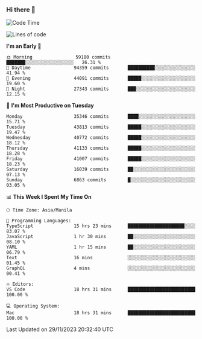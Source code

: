 ### Hi there 👋

<!--START_SECTION:waka-->
![Code Time](http://img.shields.io/badge/Code%20Time-4%2C588%20hrs%2057%20mins-blue)

![Lines of code](https://img.shields.io/badge/From%20Hello%20World%20I%27ve%20Written-101.7%20million%20lines%20of%20code-blue)

**I'm an Early 🐤** 

```text
🌞 Morning                59180 commits       ███████░░░░░░░░░░░░░░░░░░   26.31 % 
🌆 Daytime                94359 commits       ██████████░░░░░░░░░░░░░░░   41.94 % 
🌃 Evening                44091 commits       █████░░░░░░░░░░░░░░░░░░░░   19.60 % 
🌙 Night                  27343 commits       ███░░░░░░░░░░░░░░░░░░░░░░   12.15 % 
```
📅 **I'm Most Productive on Tuesday** 

```text
Monday                   35346 commits       ████░░░░░░░░░░░░░░░░░░░░░   15.71 % 
Tuesday                  43813 commits       █████░░░░░░░░░░░░░░░░░░░░   19.47 % 
Wednesday                40772 commits       █████░░░░░░░░░░░░░░░░░░░░   18.12 % 
Thursday                 41133 commits       █████░░░░░░░░░░░░░░░░░░░░   18.28 % 
Friday                   41007 commits       █████░░░░░░░░░░░░░░░░░░░░   18.23 % 
Saturday                 16039 commits       ██░░░░░░░░░░░░░░░░░░░░░░░   07.13 % 
Sunday                   6863 commits        █░░░░░░░░░░░░░░░░░░░░░░░░   03.05 % 
```


📊 **This Week I Spent My Time On** 

```text
🕑︎ Time Zone: Asia/Manila

💬 Programming Languages: 
TypeScript               15 hrs 23 mins      █████████████████████░░░░   83.07 % 
JavaScript               1 hr 30 mins        ██░░░░░░░░░░░░░░░░░░░░░░░   08.10 % 
YAML                     1 hr 15 mins        ██░░░░░░░░░░░░░░░░░░░░░░░   06.79 % 
Text                     16 mins             ░░░░░░░░░░░░░░░░░░░░░░░░░   01.45 % 
GraphQL                  4 mins              ░░░░░░░░░░░░░░░░░░░░░░░░░   00.41 % 

🔥 Editors: 
VS Code                  18 hrs 31 mins      █████████████████████████   100.00 % 

💻 Operating System: 
Mac                      18 hrs 31 mins      █████████████████████████   100.00 % 
```


 Last Updated on 29/11/2023 20:32:40 UTC
<!--END_SECTION:waka-->


<!--
**rad182/rad182** is a ✨ _special_ ✨ repository because its `README.md` (this file) appears on your GitHub profile.

Here are some ideas to get you started:

- 🔭 I’m currently working on ...
- 🌱 I’m currently learning ...
- 👯 I’m looking to collaborate on ...
- 🤔 I’m looking for help with ...
- 💬 Ask me about ...
- 📫 How to reach me: ...
- 😄 Pronouns: ...
- ⚡ Fun fact: ...
-->
